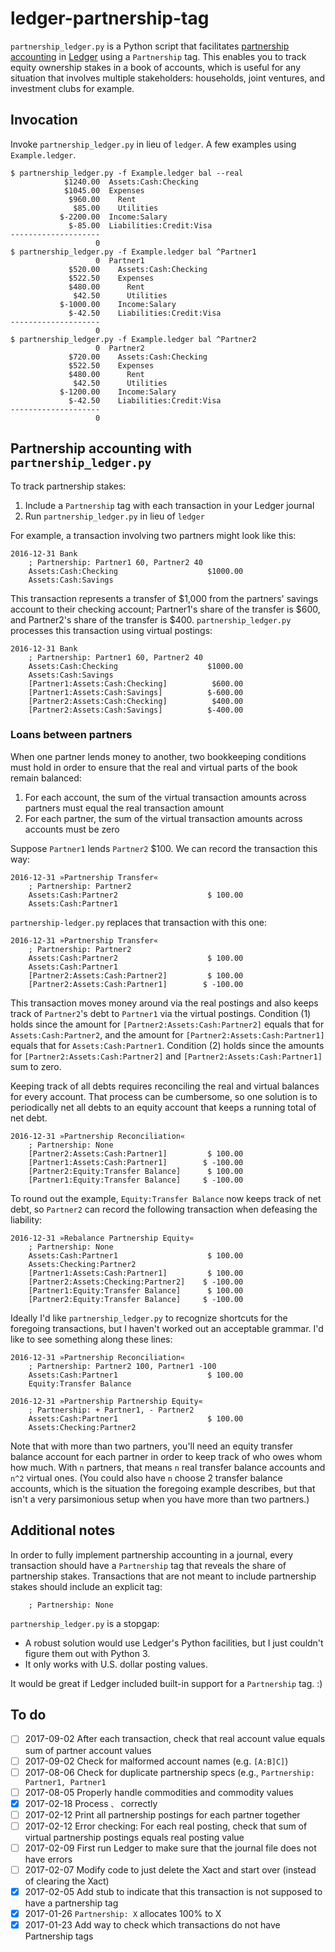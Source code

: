 # ledger-partnership-tag #

`partnership_ledger.py` is a Python script that facilitates
[partnership accounting](https://en.wikipedia.org/wiki/Partnership_accounting)
in [Ledger](http://www.ledger-cli.org/) using a `Partnership` tag. This
enables you to track equity ownership stakes in a book of accounts,
which is useful for any situation that involves multiple stakeholders:
households, joint ventures, and investment clubs for example.

## Invocation ##

Invoke `partnership_ledger.py` in lieu of `ledger`. A few examples using
`Example.ledger`.

    $ partnership_ledger.py -f Example.ledger bal --real
                $1240.00  Assets:Cash:Checking
                $1045.00  Expenses
                 $960.00    Rent
                  $85.00    Utilities
               $-2200.00  Income:Salary
                 $-85.00  Liabilities:Credit:Visa
    --------------------
                       0
    $ partnership_ledger.py -f Example.ledger bal ^Partner1
                       0  Partner1
                 $520.00    Assets:Cash:Checking
                 $522.50    Expenses
                 $480.00      Rent
                  $42.50      Utilities
               $-1000.00    Income:Salary
                 $-42.50    Liabilities:Credit:Visa
    --------------------
                       0
    $ partnership_ledger.py -f Example.ledger bal ^Partner2
                       0  Partner2
                 $720.00    Assets:Cash:Checking
                 $522.50    Expenses
                 $480.00      Rent
                  $42.50      Utilities
               $-1200.00    Income:Salary
                 $-42.50    Liabilities:Credit:Visa
    --------------------
                       0

## Partnership accounting with `partnership_ledger.py` ##

To track partnership stakes:

1. Include a `Partnership` tag with each transaction in your Ledger
   journal
2. Run `partnership_ledger.py` in lieu of `ledger`

For example, a transaction involving two partners might look like this:

    2016-12-31 Bank
        ; Partnership: Partner1 60, Partner2 40
	    Assets:Cash:Checking                    $1000.00
	    Assets:Cash:Savings

This transaction represents a transfer of $1,000 from the partners'
savings account to their checking account; Partner1's share of the
transfer is $600, and Partner2's share of the transfer is $400.
`partnership_ledger.py` processes this transaction using virtual
postings:

    2016-12-31 Bank
        ; Partnership: Partner1 60, Partner2 40
	    Assets:Cash:Checking                    $1000.00
	    Assets:Cash:Savings
	    [Partner1:Assets:Cash:Checking]          $600.00
	    [Partner1:Assets:Cash:Savings]          $-600.00
	    [Partner2:Assets:Cash:Checking]          $400.00
	    [Partner2:Assets:Cash:Savings]          $-400.00

### Loans between partners

When one partner lends money to another, two bookkeeping conditions
must hold in order to ensure that the real and virtual parts of the
book remain balanced:

1.  For each account, the sum of the virtual transaction amounts
    across partners must equal the real transaction amount
2.  For each partner, the sum of the virtual transaction amounts
    across accounts must be zero

Suppose `Partner1` lends `Partner2` $100. We can record the
transaction this way:

    2016-12-31 »Partnership Transfer«
        ; Partnership: Partner2
        Assets:Cash:Partner2                    $ 100.00
        Assets:Cash:Partner1

`partnership-ledger.py` replaces that transaction with this one:

    2016-12-31 »Partnership Transfer«
        ; Partnership: Partner2
        Assets:Cash:Partner2                    $ 100.00
        Assets:Cash:Partner1
        [Partner2:Assets:Cash:Partner2]         $ 100.00
        [Partner2:Assets:Cash:Partner1]        $ -100.00

This transaction moves money around via the real postings and also
keeps track of `Partner2`'s debt to `Partner1` via the virtual
postings. Condition (1) holds since the amount for
`[Partner2:Assets:Cash:Partner2]` equals that for
`Assets:Cash:Partner2`, and the amount for
`[Partner2:Assets:Cash:Partner1]` equals that for
`Assets:Cash:Partner1`. Condition (2) holds since the amounts for
`[Partner2:Assets:Cash:Partner2]` and
`[Partner2:Assets:Cash:Partner1]` sum to zero.

Keeping track of all debts requires reconciling the real and virtual
balances for every account. That process can be cumbersome, so one
solution is to periodically net all debts to an equity account that
keeps a running total of net debt.

    2016-12-31 »Partnership Reconciliation«
        ; Partnership: None
        [Partner2:Assets:Cash:Partner1]         $ 100.00
        [Partner1:Assets:Cash:Partner1]        $ -100.00
        [Partner2:Equity:Transfer Balance]      $ 100.00
        [Partner1:Equity:Transfer Balance]     $ -100.00

To round out the example, `Equity:Transfer Balance` now keeps track of
net debt, so `Partner2` can record the following transaction when
defeasing the liability:

    2016-12-31 »Rebalance Partnership Equity«
        ; Partnership: None
        Assets:Cash:Partner1                    $ 100.00
        Assets:Checking:Partner2
        [Partner1:Assets:Cash:Partner1]         $ 100.00
        [Partner2:Assets:Checking:Partner2]    $ -100.00
        [Partner1:Equity:Transfer Balance]      $ 100.00
        [Partner2:Equity:Transfer Balance]     $ -100.00

Ideally I'd like `partnership_ledger.py` to recognize shortcuts for
the foregoing transactions, but I haven't worked out an acceptable
grammar. I'd like to see something along these lines:

    2016-12-31 »Partnership Reconciliation«
        ; Partnership: Partner2 100, Partner1 -100
        Assets:Cash:Partner1                    $ 100.00
        Equity:Transfer Balance

    2016-12-31 »Partnership Partnership Equity«
        ; Partnership: + Partner1, - Partner2
        Assets:Cash:Partner1                    $ 100.00
        Assets:Checking:Partner2

Note that with more than two partners, you'll need an equity transfer
balance account for each partner in order to keep track of who owes
whom how much. With `n` partners, that means `n` real transfer balance
accounts and `n^2` virtual ones. (You could also have `n` choose 2
transfer balance accounts, which is the situation the foregoing
example describes, but that isn't a very parsimonious setup when you
have more than two partners.)

## Additional notes ##

In order to fully implement partnership accounting in a journal, every
transaction should have a `Partnership` tag that reveals the share of
partnership stakes. Transactions that are not meant to include
partnership stakes should include an explicit tag:

        ; Partnership: None

`partnership_ledger.py` is a stopgap:

- A robust solution would use Ledger's Python facilities, but I just
  couldn't figure them out with Python 3.
- It only works with U.S. dollar posting values.

It would be great if Ledger included built-in support for a
`Partnership` tag. :)

## To do ##

- [ ] 2017-09-02 After each transaction, check that real account value
  equals sum of partner account values
- [ ] 2017-09-02 Check for malformed account names (e.g. `[A:B]C]`)
- [ ] 2017-08-06 Check for duplicate partnership specs (e.g.,
  `Partnership: Partner1, Partner1`
- [ ] 2017-08-05 Properly handle commodities and commodity values
- [x] 2017-02-18 Process `、` correctly
- [ ] 2017-02-12 Print all partnership postings for each partner
  together
- [ ] 2017-02-12 Error checking: For each real posting, check that sum
  of virtual partnership postings equals real posting value
- [ ] 2017-02-09 First run Ledger to make sure that the journal file
  does not have errors
- [ ] 2017-02-07 Modify code to just delete the Xact and start over
  (instead of clearing the Xact)
- [x] 2017-02-05 Add stub to indicate that this transaction is not
  supposed to have a partnership tag
- [x] 2017-01-26 `Partnership: X` allocates 100% to X
- [x] 2017-01-23 Add way to check which transactions do not have
  Partnership tags
